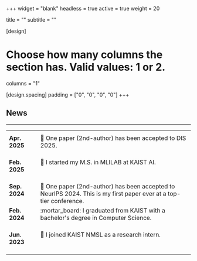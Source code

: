 +++
widget = "blank"
headless = true
active = true
weight = 20

title = ""
subtitle = ""

[design]
  # Choose how many columns the section has. Valid values: 1 or 2.
  columns = "1"

[design.spacing]
  padding = ["0", "0", "0", "0"]
+++
<style>
td, th {
  border: none!important;
  vertical-align: top;
}

/* .news {
  font-size: 20px;
}

@media only screen and (max-width: 768px) {
  .news {
    font-size: 16px;
  } 
} */
</style>

<!-- <div style="margin-left: 10%; margin-right: 10%;"> -->
<h2 class="section">News</h2>
<hr class="divider"></hr>

<table class="news">
         <tr>
            <th></th>
            <th></th>
         </tr>
         <tr>
            <td><b>Apr. 2025</b> &nbsp; &nbsp; &nbsp; &nbsp;</td>
            <td>🎉 One paper (2nd-author) has been accepted to DIS 2025.</td>
         </tr>
         <tr>
            <td><b>Feb. 2025</b> &nbsp; &nbsp; &nbsp; &nbsp;</td>
            <td>🏫 I started my M.S. in MLILAB at KAIST AI.</td>
         </tr>
         <tr>
            <td><b>Sep. 2024</b> &nbsp; &nbsp; &nbsp; &nbsp;</td>
            <td>🎉 One paper (2nd-author) has been accepted to NeurIPS 2024. This is my first paper ever at a top-tier conference.</td>
         </tr>
         <tr>
            <td><b>Feb. 2024</b> &nbsp; &nbsp; &nbsp; &nbsp;</td>
            <td>:mortar_board: I graduated from KAIST with a bachelor's degree in Computer Science.</td>
         </tr>
         <tr>
            <td><b>Jun. 2023</b> &nbsp; &nbsp; &nbsp; &nbsp;</td>
            <td>🏫 I joined KAIST NMSL as a research intern.</td>
         </tr>
         <!-- <tr>
            <td><b>Aug. 2025</b> &nbsp; &nbsp; &nbsp; &nbsp;</td>
            <td>:sparkling_heart: Started my Ph.D. at Carnegie Mellon University</td>
         </tr>
         <tr>
            <td><b>Jul. 2025</b> &nbsp; &nbsp; &nbsp; &nbsp;</td>
            <td>:airplane: Attending DIS 2025 @ Funchal, Madeira</td>
         </tr>
         <tr>
            <td><b>May. 2025</b> &nbsp; &nbsp; &nbsp; &nbsp;</td>
            <td>:tulip: Paper accepted at DIS 2025</td>
         </tr>
         <tr>
            <td><b>Apr. 2025</b> &nbsp; &nbsp; &nbsp; &nbsp;</td>
            <td>:trophy: <a href="https://yewon-kim.com/amuse/">Amuse</a> won the Best Paper Award (top 1%) at CHI 2025!</td>
         </tr>
         <tr>
            <td><b>Apr. 2025</b> &nbsp; &nbsp; &nbsp; &nbsp;</td>
            <td>:airplane: Attending CHI 2025 @ Yokohama, Japan</td>
         </tr>
         <tr>
            <td><b>Mar. 2025</b> &nbsp; &nbsp; &nbsp; &nbsp;</td>
            <td>:sparkling_heart: I'll be joining CMU as a PhD student in Fall 2025!</td>
         </tr>
         <tr>
            <td><b>Jan. 2025</b> &nbsp; &nbsp; &nbsp; &nbsp;</td>
            <td>:tulip: Paper accepted at CHI 2025</td>
         </tr>
         <tr>
            <td><b>Apr. 2024</b> &nbsp; &nbsp; &nbsp; &nbsp;</td>
            <td>👩🏻‍💻 Visiting research at CMU @ Pittsburgh, PA (Apr - Sep)</td>
         </tr> -->
         <!-- <tr>
            <td><b>Jan. 2024</b> &nbsp; &nbsp; &nbsp; &nbsp;</td>
            <td>:tulip: Paper accepted at CHI 2024</td>
         </tr>
         <tr>
            <td><b>Oct. 2023</b> &nbsp; &nbsp; &nbsp; &nbsp;</td>
            <td>:airplane: UbiComp/ISWC 2023 @ Cancun, Mexico (Oct 8 - 12)</td>
         </tr> -->
         <!-- <tr>
            <td><b>Sep. 2023</b> &nbsp; &nbsp; &nbsp; &nbsp;</td>
            <td>:tulip: Paper accepted at NeurIPS 2023</td>
         </tr> -->
         <!-- <tr>
            <td><b>Apr. 2023</b> &nbsp; &nbsp; &nbsp; &nbsp;</td>
            <td>:tulip: Paper accepted at IMWUT (UbiComp) 2023</td>
         </tr> -->
         <!-- <tr>
            <td><b>Apr. 2023</b> &nbsp; &nbsp; &nbsp; &nbsp;</td>
            <td>:airplane: CHI 2023 @ Hamburg, Germany (Apr 22 - 29)</td>
         </tr> -->
         <!-- <tr>
            <td><b>Mar. 2023</b> &nbsp; &nbsp; &nbsp; &nbsp;</td>
            <td>:tulip: Paper accepted at CHI Workshop 2023</td>
         </tr> -->
         <!-- <tr>
            <td><b>Feb. 2023</b> &nbsp; &nbsp; &nbsp; &nbsp;</td>
            <td>:tulip: Paper accepted at CHI LBW 2023</td>
         </tr> -->
         <!-- <tr>
            <td><b>Nov. 2022</b> &nbsp; &nbsp; &nbsp; &nbsp;</td>
            <td>:airplane: NeurIPS 2022 @ New Orleans, LA (Nov 28 - Dec 3)</td>
         </tr> -->
         <!-- <tr>
            <td><b>Sep. 2022</b> &nbsp; &nbsp; &nbsp; &nbsp;</td>
            <td>:tulip: Paper accepted at NeurIPS 2022</td>
         </tr> -->
         <!-- <tr>
            <td><b>Jul. 2022</b> &nbsp; &nbsp; &nbsp; &nbsp;</td>
            <td>:trophy: Won the Students with Outstanding Questions Award of KAIST</td>
         </tr> -->
         <!-- <tr>
            <td><b>Feb. 2022</b> &nbsp; &nbsp; &nbsp; &nbsp;</td>
            <td>:four_leaf_clover: Joined Networking & Mobile Systems Lab as a Master's Student</td>
         </tr>
         <tr>
            <td><b>Feb. 2022</b> &nbsp; &nbsp; &nbsp; &nbsp;</td>
            <td>:mortar_board: Graduated from KAIST with honors</td>
         </tr> -->
      </table>

<!-- |                      |               | 
| :------------------- | :------------ | 
| **Jul. 2022** &nbsp; &nbsp; &nbsp; &nbsp; | :trophy: Won the Students with Outstanding Questions Award of KAIST | 
| **Feb. 2022** &nbsp; &nbsp; &nbsp; &nbsp; | :four_leaf_clover: Joined Networking & Mobile Systems Lab as a Master's Student | 
| **Feb. 2022** &nbsp; &nbsp; &nbsp; &nbsp; | :mortar_board: Graduated from KAIST with honors |  -->

<!-- </div> -->
